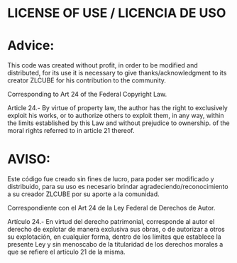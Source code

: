 # LICENSE OF USE / LICENCIA DE USO 

# Advice:

This code was created without profit, in order to be modified and distributed, for its use it is necessary to give thanks/acknowledgment to its creator ZLCUBE for his contribution to the community.

Corresponding to Art 24 of the Federal Copyright Law.

Article 24.- By virtue of property law, the author has the right to exclusively exploit his works, or to authorize others to exploit them, in any way, within the limits established by this Law and without prejudice to ownership. of the moral rights referred to in article 21 thereof.

# AVISO: 

Este código fue creado sin fines de lucro, para poder ser modificado y distribuido, para su uso es necesario brindar agradeciendo/reconocimiento a su creador ZLCUBE por su aporte a la comunidad. 

Correspondiente con el Art 24 de la Ley Federal de Derechos de Autor.

Artículo 24.- En virtud del derecho patrimonial, corresponde al autor el derecho de explotar de manera exclusiva sus obras, o de autorizar a otros su explotación, en cualquier forma, dentro de los límites que establece la presente Ley y sin menoscabo de la titularidad de los derechos morales a que se refiere el artículo 21 de la misma.
